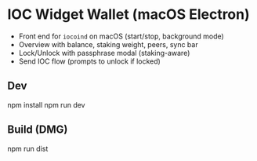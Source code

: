 # IOC Widget Wallet (macOS Electron)

- Front end for `iocoind` on macOS (start/stop, background mode)
- Overview with balance, staking weight, peers, sync bar
- Lock/Unlock with passphrase modal (staking-aware)
- Send IOC flow (prompts to unlock if locked)

## Dev
npm install
npm run dev

## Build (DMG)
npm run dist
